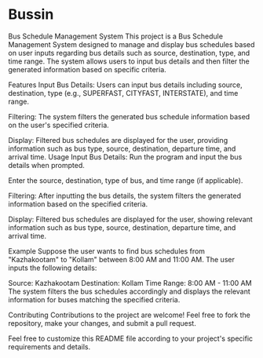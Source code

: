 # Bussin
Bus Schedule Management System
This project is a Bus Schedule Management System designed to manage and display bus schedules based on user inputs regarding bus details such as source, destination, type, and time range. The system allows users to input bus details and then filter the generated information based on specific criteria.

Features
Input Bus Details: Users can input bus details including source, destination, type (e.g., SUPERFAST, CITYFAST, INTERSTATE), and time range.

Filtering: The system filters the generated bus schedule information based on the user's specified criteria.

Display: Filtered bus schedules are displayed for the user, providing information such as bus type, source, destination, departure time, and arrival time.
Usage
Input Bus Details:
Run the program and input the bus details when prompted.


Enter the source, destination, type of bus, and time range (if applicable).

Filtering:
After inputting the bus details, the system filters the generated information based on the specified criteria.

Display:
Filtered bus schedules are displayed for the user, showing relevant information such as bus type, source, destination, departure time, and arrival time.

Example
Suppose the user wants to find bus schedules from "Kazhakootam" to "Kollam" between 8:00 AM and 11:00 AM. The user inputs the following details:

Source: Kazhakootam
Destination: Kollam
Time Range: 8:00 AM - 11:00 AM
The system filters the bus schedules accordingly and displays the relevant information for buses matching the specified criteria.


Contributing
Contributions to the project are welcome! Feel free to fork the repository, make your changes, and submit a pull request.

Feel free to customize this README file according to your project's specific requirements and details.





